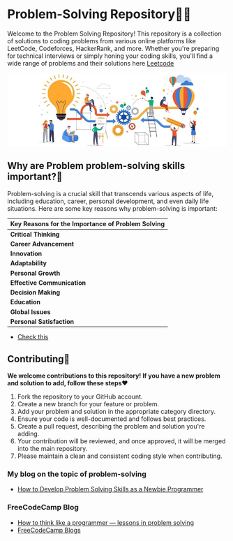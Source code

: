 # Problem-Solving Repository🧑‍💻

Welcome to the Problem Solving Repository! This repository is a collection of solutions to coding problems from various online platforms like LeetCode, Codeforces, HackerRank, and more. Whether you're preparing for technical interviews or simply honing your coding skills, you'll find a wide range of problems and their solutions here
[Leetcode](https://leetcode.com/problemset/all/?difficulty=EASY&page=1)

<img src="ps.jpg" alt="">

## Why are Problem problem-solving skills important?🤔
Problem-solving is a crucial skill that transcends various aspects of life, including education, career, personal development, and even daily life situations. Here are some key reasons why problem-solving is important:

| Key Reasons for the Importance of Problem Solving |
| ------------------------------------------------- |
| **Critical Thinking**                                |
| **Career Advancement**                               |
| **Innovation**                                       |
| **Adaptability**                                     |
| **Personal Growth**                                  |
| **Effective Communication**                          |
| **Decision Making**                                  |
| **Education**                                        |
| **Global Issues**                                    |
| **Personal Satisfaction**                            |
- [Check this](https://chat.openai.com/c/7b7300f7-6ea8-425b-92bb-3bebc711eae5)


## Contributing🤝
**We welcome contributions to this repository! If you have a new problem and solution to add, follow these steps**❤️

1. Fork the repository to your GitHub account.
2. Create a new branch for your feature or problem.
3. Add your problem and solution in the appropriate category directory.
4. Ensure your code is well-documented and follows best practices.
5. Create a pull request, describing the problem and solution you're adding.
6. Your contribution will be reviewed, and once approved, it will be merged into the main repository.
7. Please maintain a clean and consistent coding style when contributing.

### My blog on the topic of problem-solving
- [How to Develop Problem Solving Skills as a Newbie Programmer](https://medium.com/@noransaber685/how-to-develop-problem-solving-skills-as-a-newbie-programmer-c9f78697cdcd)
### FreeCodeCamp Blog
- [How to think like a programmer — lessons in problem solving](https://www.freecodecamp.org/news/how-to-think-like-a-programmer-lessons-in-problem-solving-d1d8bf1de7d2/)
- [FreeCodeCamp Blogs](https://www.freecodecamp.org/news/tag/problem-solving/)


